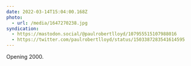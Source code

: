 ```yaml
---
date: 2022-03-14T15:04:00.168Z
photo:
  - url: /media/1647270238.jpg
syndication:
  - https://mastodon.social/@paulrobertlloyd/107955515107988016
  - https://twitter.com/paulrobertlloyd/status/1503387283541614595
---
```

Opening 2000.

